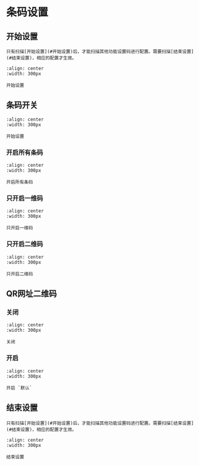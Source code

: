 # 条码设置

## 开始设置
```{note}
只有扫描[开始设置](#开始设置)后，才能扫描其他功能设置码进行配置。需要扫描[结束设置](#结束设置)，相应的配置才生效。
```
```{figure} media/252B24.24.png
:align: center
:width: 300px

开始设置
```
## 条码开关
```{figure} media/252B24.24.png
:align: center
:width: 300px

开始设置
```

### 开启所有条码

```{figure} media/EC00.png
:align: center
:width: 300px

开启所有条码
```

### 只开启一维码

```{figure} media/OE1D.png
:align: center
:width: 300px

只开启一维码
```

### 只开启二维码

```{figure} media/OE2D.png
:align: center
:width: 300px

只开启二维码
```

## QR网址二维码

### 关闭

```{figure} media/25DISABLE_WEB25.png
:align: center
:width: 300px

关闭
```

### 开启

```{figure} media/25ENABLE_WEB25.png
:align: center
:width: 300px

开启 `默认`
```


## 结束设置
```{note}
只有扫描[开始设置](#开始设置)后，才能扫描其他功能设置码进行配置。需要扫描[结束设置](#结束设置)，相应的配置才生效。
```

```{figure} media/25242425.png
:align: center
:width: 300px

结束设置
```